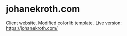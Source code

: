 # johanekroth.com

Client website. Modified colorlib template.
Live version: https://johanekroth.com/
